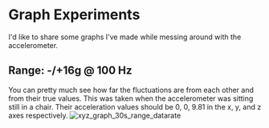 # Graph Experiments
I'd like to share some graphs I've made while messing around with the accelerometer.

## Range: -/+16g @ 100 Hz
You can pretty much see how far the fluctuations are from each other and from their true values.
This was taken when the accelerometer was sitting still in a chair. Their acceleration values should be 0, 0, 9.81
in the x, y, and z axes respectively.
![xyz_graph_30s_range_datarate]()